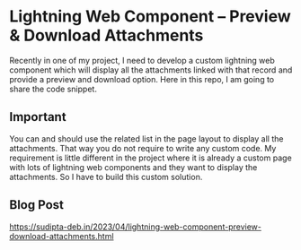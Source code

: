 # Lightning Web Component – Preview & Download Attachments


Recently in one of my project, I need to develop a custom lightning web component which will display all the attachments linked with that record and provide a preview and download option. Here in this repo, I am going to share the code snippet. 

## Important

You can and should use the related list in the page layout to display all the attachments. That way you do not require to write any custom code. My requirement is little different in the project where it is already a custom page with lots of lightning web components and they want to display the attachments. So I have to build this custom solution. 

## Blog Post

https://sudipta-deb.in/2023/04/lightning-web-component-preview-download-attachments.html

